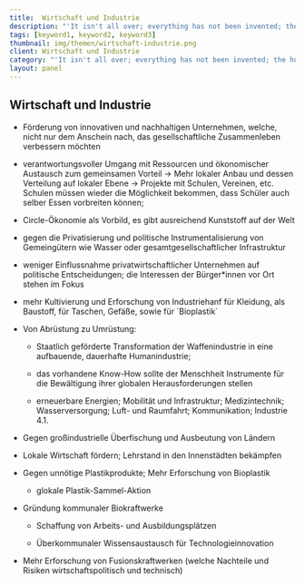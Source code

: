 ```yaml
---
title:  Wirtschaft und Industrie
description: "'It isn't all over; everything has not been invented; the human adventure is just beginning.' - Gene Roddenberry"
tags: [keyword1, keyword2, keyword3]
thumbnail: img/themen/wirtschaft-industrie.png
client: Wirtschaft und Industrie
category: "'It isn't all over; everything has not been invented; the human adventure is just beginning.' - Gene Roddenberry"
layout: panel
---
```

## Wirtschaft und Industrie

-   Förderung von innovativen und nachhaltigen Unternehmen, welche, nicht
    nur dem Anschein nach, das gesellschaftliche Zusammenleben verbessern
    möchten

-   verantwortungsvoller Umgang mit Ressourcen und ökonomischer Austausch
    zum gemeinsamen Vorteil -\> Mehr lokaler Anbau und dessen Verteilung auf
    lokaler Ebene -\> Projekte mit Schulen, Vereinen, etc. Schulen müssen
    wieder die Möglichkeit bekommen, dass Schüler auch selber Essen
    vorbreiten können;

-   Circle-Ökonomie als Vorbild, es gibt ausreichend Kunststoff auf der Welt

-   gegen die Privatisierung und politische Instrumentalisierung von
    Gemeingütern wie Wasser oder gesamtgesellschaftlicher Infrastruktur

-   weniger Einflussnahme privatwirtschaftlicher Unternehmen auf politische
    Entscheidungen; die Interessen der Bürger\*innen vor Ort stehen im Fokus

-   mehr Kultivierung und Erforschung von Industriehanf für Kleidung, als
    Baustoff, für Taschen, Gefäße, sowie für ´Bioplastik´

-   Von Abrüstung zu Umrüstung:

    -   Staatlich geförderte Transformation der Waffenindustrie in eine
        aufbauende, dauerhafte Humanindustrie;

    -   das vorhandene Know-How sollte der Menschheit Instrumente für die
        Bewältigung ihrer globalen Herausforderungen stellen

    -   erneuerbare Energien; Mobilität und Infrastruktur; Medizintechnik;
        Wasserversorgung; Luft- und Raumfahrt; Kommunikation; Industrie 4.1.

-   Gegen großindustrielle Überfischung und Ausbeutung von Ländern

-   Lokale Wirtschaft fördern; Lehrstand in den Innenstädten bekämpfen

-   Gegen unnötige Plastikprodukte; Mehr Erforschung von Bioplastik

    -   glokale Plastik-Sammel-Aktion

-   Gründung kommunaler Biokraftwerke

    -   Schaffung von Arbeits- und Ausbildungsplätzen

    -   Überkommunaler Wissensaustausch für Technologieinnovation

-   Mehr Erforschung von Fusionskraftwerken (welche Nachteile und Risiken
    wirtschaftspolitisch und technisch)